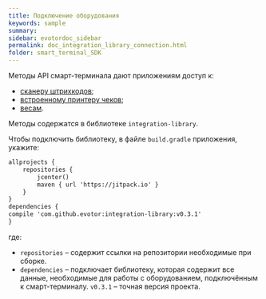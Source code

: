 ```yaml
---
title: Подключение оборудования
keywords: sample
summary:
sidebar: evotordoc_sidebar
permalink: doc_integration_library_connection.html
folder: smart_terminal_SDK
---
```


Методы API смарт-терминала дают приложениям доступ к:
* [сканеру штрихкодов](doc_barcode_scanner.html);
* [встроенному принтеру чеков](doc_bill_printer.html);
* [весам](doc_scales.html).

Методы содержатся в библиотеке `integration-library`.

Чтобы подключить библиотеку, в файле `build.gradle` приложения, укажите:

```1
allprojects {
    repositories {
        jcenter()
        maven { url 'https://jitpack.io' }
    }
}
dependencies {
compile 'com.github.evotor:integration-library:v0.3.1'
}
```

где:
* `repositories` – содержит ссылки на репозитории необходимые при сборке.
* `dependencies` – подключает библиотеку, которая содержит все данные, необходимые для работы с оборудованием, подключённым к смарт-терминалу. `v0.3.1` – точная версия проекта.
